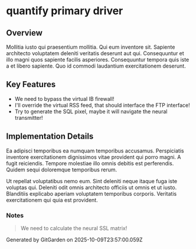 # quantify primary driver

## Overview
Mollitia iusto qui praesentium mollitia. Qui eum inventore sit. Sapiente architecto voluptatem deleniti veritatis deserunt aut qui. Consequuntur et illo magni quos sapiente facilis asperiores. Consequuntur tempora quis iste a et libero sapiente. Quo id commodi laudantium exercitationem deserunt.

## Key Features
- We need to bypass the virtual IB firewall!
- I'll override the virtual RSS feed, that should interface the FTP interface!
- Try to generate the SQL pixel, maybe it will navigate the neural transmitter!

## Implementation Details
Ea adipisci temporibus ea numquam temporibus accusamus. Perspiciatis inventore exercitationem dignissimos vitae provident qui porro magni. A fugit reiciendis. Tempore molestiae illo omnis debitis est perferendis. Quidem sequi doloremque temporibus rerum.
 Ut repellat voluptatibus nemo eum. Sint deleniti neque itaque fuga iste voluptas qui. Deleniti odit omnis architecto officiis ut omnis et ut iusto. Blanditiis explicabo aperiam voluptatem temporibus corporis. Veritatis exercitationem qui quia est provident.

### Notes
> We need to calculate the neural SSL matrix!

Generated by GitGarden on 2025-10-09T23:57:00.059Z